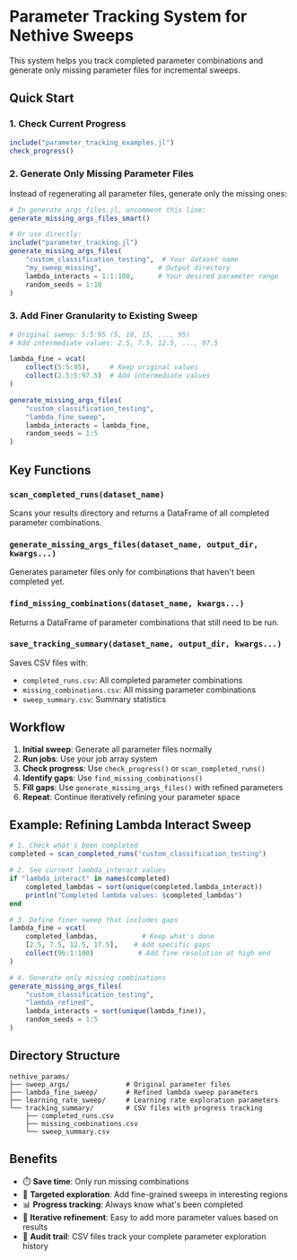 # Parameter Tracking System for Nethive Sweeps

This system helps you track completed parameter combinations and generate only missing parameter files for incremental sweeps.

## Quick Start

### 1. Check Current Progress
```julia
include("parameter_tracking_examples.jl")
check_progress()
```

### 2. Generate Only Missing Parameter Files
Instead of regenerating all parameter files, generate only the missing ones:

```julia
# In generate_args_files.jl, uncomment this line:
generate_missing_args_files_smart()

# Or use directly:
include("parameter_tracking.jl")
generate_missing_args_files(
    "custom_classification_testing",  # Your dataset name
    "my_sweep_missing",              # Output directory
    lambda_interacts = 1:1:100,      # Your desired parameter range
    random_seeds = 1:10
)
```

### 3. Add Finer Granularity to Existing Sweep
```julia
# Original sweep: 5:5:95 (5, 10, 15, ..., 95)
# Add intermediate values: 2.5, 7.5, 12.5, ..., 97.5

lambda_fine = vcat(
    collect(5:5:95),     # Keep original values
    collect(2.5:5:97.5)  # Add intermediate values
)

generate_missing_args_files(
    "custom_classification_testing",
    "lambda_fine_sweep", 
    lambda_interacts = lambda_fine,
    random_seeds = 1:5
)
```

## Key Functions

### `scan_completed_runs(dataset_name)`
Scans your results directory and returns a DataFrame of all completed parameter combinations.

### `generate_missing_args_files(dataset_name, output_dir, kwargs...)`
Generates parameter files only for combinations that haven't been completed yet.

### `find_missing_combinations(dataset_name, kwargs...)`
Returns a DataFrame of parameter combinations that still need to be run.

### `save_tracking_summary(dataset_name, output_dir, kwargs...)`
Saves CSV files with:
- `completed_runs.csv`: All completed parameter combinations
- `missing_combinations.csv`: All missing parameter combinations  
- `sweep_summary.csv`: Summary statistics

## Workflow

1. **Initial sweep**: Generate all parameter files normally
2. **Run jobs**: Use your job array system
3. **Check progress**: Use `check_progress()` or `scan_completed_runs()`
4. **Identify gaps**: Use `find_missing_combinations()` 
5. **Fill gaps**: Use `generate_missing_args_files()` with refined parameters
6. **Repeat**: Continue iteratively refining your parameter space

## Example: Refining Lambda Interact Sweep

```julia
# 1. Check what's been completed
completed = scan_completed_runs("custom_classification_testing")

# 2. See current lambda_interact values
if "lambda_interact" in names(completed)
    completed_lambdas = sort(unique(completed.lambda_interact))
    println("Completed lambda values: $completed_lambdas")
end

# 3. Define finer sweep that includes gaps
lambda_fine = vcat(
    completed_lambdas,           # Keep what's done
    [2.5, 7.5, 12.5, 17.5],    # Add specific gaps
    collect(96:1:100)           # Add fine resolution at high end
)

# 4. Generate only missing combinations
generate_missing_args_files(
    "custom_classification_testing",
    "lambda_refined", 
    lambda_interacts = sort(unique(lambda_fine)),
    random_seeds = 1:5
)
```

## Directory Structure

```
nethive_params/
├── sweep_args/              # Original parameter files
├── lambda_fine_sweep/       # Refined lambda sweep parameters
├── learning_rate_sweep/     # Learning rate exploration parameters
└── tracking_summary/        # CSV files with progress tracking
    ├── completed_runs.csv
    ├── missing_combinations.csv
    └── sweep_summary.csv
```

## Benefits

- ⏱️  **Save time**: Only run missing combinations
- 🎯 **Targeted exploration**: Add fine-grained sweeps in interesting regions
- 📊 **Progress tracking**: Always know what's been completed
- 🔄 **Iterative refinement**: Easy to add more parameter values based on results
- 💾 **Audit trail**: CSV files track your complete parameter exploration history
